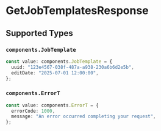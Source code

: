 # GetJobTemplatesResponse


## Supported Types

### `components.JobTemplate`

```typescript
const value: components.JobTemplate = {
  uuid: "123e4567-038f-487a-a938-230a6b6d2e5b",
  editDate: "2025-07-01 12:00:00",
};
```

### `components.ErrorT`

```typescript
const value: components.ErrorT = {
  errorCode: 1000,
  message: "An error occurred completing your request",
};
```

